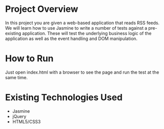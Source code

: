 # Project Overview

In this project you are given a web-based application that reads RSS feeds. We will learn how to use Jasmine to write a number of tests against a pre-existing application. These will test the underlying business logic of the application as well as the event handling and DOM manipulation.

# How to Run 

Just open index.html with a browser to see the page and run the test at the same time.

# Existing Technologies Used
- Jasmine
- jQuery
- HTML5/CSS3